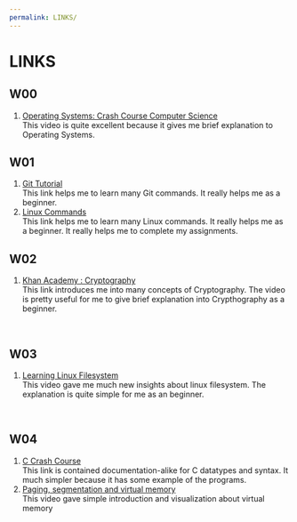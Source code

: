 ```yaml
---
permalink: LINKS/
---
```

# LINKS

## W00
1. [Operating Systems: Crash Course Computer Science](https://www.youtube.com/watch?v=26QPDBe-NB8)<br>
    This video is quite excellent because it gives me brief explanation to Operating Systems.

## W01
1. [Git Tutorial](https://www.tutorialspoint.com/git/index.htm)<br>
    This link helps me to learn many Git commands. It really helps me as a beginner.
2. [Linux Commands](https://www.javatpoint.com/linux-commands)<br>
    This link helps me to learn many Linux commands. It really helps me as a beginner. It really helps me to complete my assignments.

## W02
1. [Khan Academy : Cryptography](https://www.khanacademy.org/computing/computer-science/cryptography)<br>
    This link introduces me into many concepts of Cryptography. The video is pretty useful for me to give brief explanation into Crypthography as a beginner.
 <br>
 
## W03
1. [Learning Linux Filesystem](https://www.youtube.com/watch?v=HIXzJ3Rz9po)<br>
    This video gave me much new insights about linux filesystem. The explanation is quite simple for me as an beginner.
 <br>
 
## W04
1. [C Crash Course](http://www.mattababy.org/~belmonte/Teaching/CCC/CrashCourseC.html) <br>
    This link is contained documentation-alike for C datatypes and syntax. It much simpler because it has some example of the programs.
    <br>
2. [Paging, segmentation and virtual memory](https://www.youtube.com/watch?v=O4nwUqQodAg) <br>
    This video gave simple introduction and visualization about virtual memory
